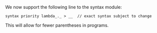 <!-- Copyright (c) 2015-2016 K Team. All Rights Reserved. -->

We now support the following line to the syntax module:

    syntax priority lambda_._ > __  // exact syntax subject to change

This will allow for fewer parentheses in programs.
